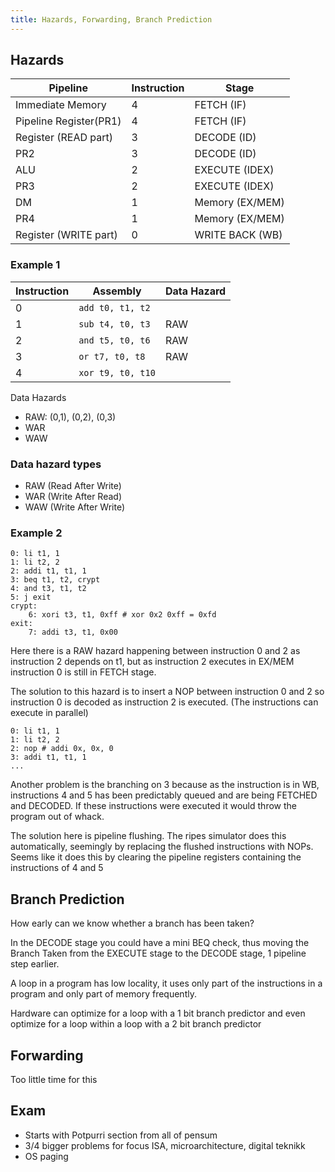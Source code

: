 ```yaml
---
title: Hazards, Forwarding, Branch Prediction
---
```

## Hazards

Pipeline | Instruction | Stage
--- | --- | ---
Immediate Memory | 4 | FETCH (IF)
Pipeline Register(PR1) | 4 | FETCH (IF)
Register (READ part) | 3 | DECODE (ID)
PR2 | 3 | DECODE (ID)
ALU | 2 | EXECUTE (IDEX)
PR3 | 2 | EXECUTE (IDEX)
DM | 1 | Memory (EX/MEM)
PR4 | 1 | Memory (EX/MEM)
Register (WRITE part) | 0 | WRITE BACK (WB)

### Example 1

Instruction | Assembly | Data Hazard
--- | --- | ---
0 | `add t0, t1, t2` |
1 | `sub t4, t0, t3` | RAW
2 | `and t5, t0, t6` | RAW
3 | `or t7, t0, t8` | RAW
4 | `xor t9, t0, t10` |

Data Hazards

- RAW: (0,1), (0,2), (0,3)
- WAR
- WAW

### Data hazard types

- RAW (Read After Write)
- WAR (Write After Read)
- WAW (Write After Write)

### Example 2

```assembly
0: li t1, 1
1: li t2, 2
2: addi t1, t1, 1
3: beq t1, t2, crypt
4: and t3, t1, t2
5: j exit
crypt:
    6: xori t3, t1, 0xff # xor 0x2 0xff = 0xfd
exit:
    7: addi t3, t1, 0x00
```

Here there is a RAW hazard happening between instruction 0 and 2 as instruction 2 depends on t1,
but as instruction 2 executes in EX/MEM instruction 0 is still in FETCH stage.

The solution to this hazard is to insert a NOP between instruction 0 and 2 so instruction 0 is decoded as instruction 2 is executed.
(The instructions can execute in parallel)

```assembly
0: li t1, 1
1: li t2, 2
2: nop # addi 0x, 0x, 0
3: addi t1, t1, 1
...
```

Another problem is the branching on 3 because as the instruction is in WB, instructions 4 and 5 has been predictably queued and are being FETCHED and DECODED. If these instructions were executed it would throw the program out of whack.

The solution here is pipeline flushing. The ripes simulator does this automatically, seemingly by replacing the flushed instructions with NOPs. Seems like it does this by clearing the pipeline registers containing the instructions of 4 and 5

## Branch Prediction

How early can we know whether a branch has been taken?

In the DECODE stage you could have a mini BEQ check, thus moving the Branch Taken from the EXECUTE stage to the DECODE stage, 1 pipeline step earlier.

A loop in a program has low locality, it uses only part of the instructions in a program and only part of memory frequently.

Hardware can optimize for a loop with a 1 bit branch predictor
and even optimize for a loop within a loop with a 2 bit branch predictor

## Forwarding

Too little time for this

## Exam

- Starts with Potpurri section from all of pensum
- 3/4 bigger problems for focus ISA, microarchitecture, digital teknikk
- OS paging
